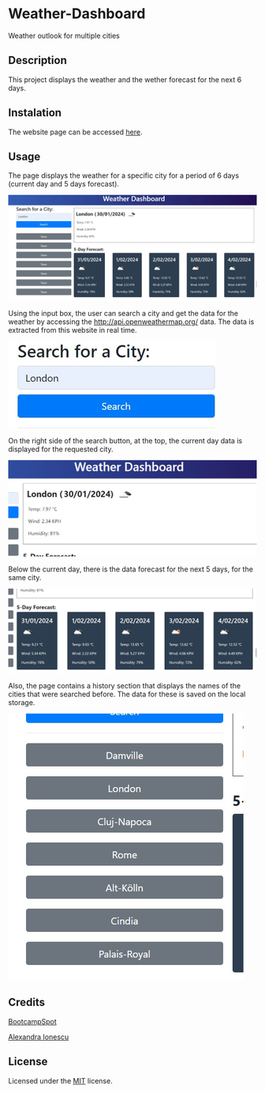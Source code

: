 # Weather-Dashboard

Weather outlook for multiple cities

## Description

This project displays the weather and the wether forecast for the next 6 days.

## Instalation

The website page can be accessed [here](https://ionescuea.github.io/Weather-Dashboard/).

## Usage

The page displays the weather for a specific city for a period of 6 days (current day and 5 days forecast).

![Main-page](assets/images/main-page.jpg)

Using the input box, the user can search a city and get the data for the weather by accessing the http://api.openweathermap.org/ data. The data is extracted from this website in real time.

![Search](assets/images/search.jpg)

On the right side of the search button, at the top, the current day data is displayed for the requested city.

![Today](assets/images/today.jpg)

Below the current day, there is the data forecast for the next 5 days, for the same city.

![5-days](assets/images/5-days.jpg)

Also, the page contains a history section that displays the names of the cities that were searched before. The data for these is saved on the local storage.

![History](assets/images/history.jpg)

## Credits

[BootcampSpot](https://github.com/edx)

[Alexandra Ionescu](https://github.com/ionescuea)

## License

Licensed under the [MIT](LICENSE) license.
